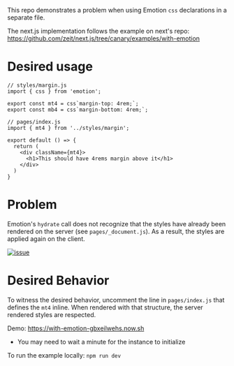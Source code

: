 This repo demonstrates a problem when using Emotion `css` declarations in a separate file.

The next.js implementation follows the example on next's repo: https://github.com/zeit/next.js/tree/canary/examples/with-emotion

# Desired usage
```
// styles/margin.js
import { css } from 'emotion';

export const mt4 = css`margin-top: 4rem;`;
export const mb4 = css`margin-bottom: 4rem;`;
```

```
// pages/index.js
import { mt4 } from '../styles/margin';

export default () => {
  return (
    <div className={mt4}>
      <h1>This should have 4rems margin above it</h1>
    </div>
  )
}
```

# Problem
Emotion's `hydrate` call does not recognize that the styles have already been rendered on the server (see `pages/_document.js`).  As a result, the styles are applied again on the client.

<a href="https://ibb.co/g3h4sS"><img src="https://preview.ibb.co/kYmm6n/Screen_Shot_2018_04_16_at_1_04_02_PM.png" alt="issue" border="0" /></a>

# Desired Behavior
To witness the desired behavior, uncomment the line in `pages/index.js` that defines the `mt4` inline.  When rendered with that structure, the server rendered styles are respected.

Demo: https://with-emotion-gbxeilwehs.now.sh
* You may need to wait a minute for the instance to initialize

To run the example locally: `npm run dev`
